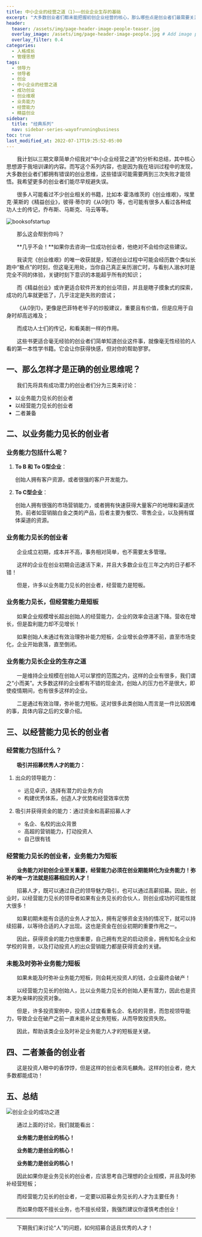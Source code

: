```yaml
---
title: 中小企业的经营之道（1)——创业企业生存的基础
excerpt: "大多数创业者们都未能把握初创企业经营的核心，那么哪些点是创业者们最需要关注的呢？"
header:
  teaser: /assets/img/page-header-image-people-teaser.jpg
  overlay_image: /assets/img/page-header-image-people.jpg # Add image post (optional)
  overlay_filter: 0.4
categories:
  - 人格成长
  - 管理思想
tags: 
  - 领导力
  - 领导者
  - 创业
  - 中小企业的经营之道
  - 成功创业
  - 创业维艰
  - 业务能力
  - 经营能力
  - 精益创业
sidebar:
  title: "经典系列"
  nav: sidebar-series-wayofrunningbusiness
toc: true
last_modified_at: 2022-07-17T19:25:52-05:00
---
```


&emsp;&emsp;我计划以三期文章简单介绍我对“中小企业经营之道”的分析和总结，其中核心思想源于我培训课的内容。而写这个系列内容，也是因为我在培训过程中的发现，大多数创业者们都拥有错误的创业思维，这些错误可能需要两到三次失败才能领悟。我希望更多的创业者们能尽早规避失误。

&emsp;&emsp;很多人可能看过不少创业相关的书籍，比如本·霍洛维茨的《创业维艰》，埃里克·莱斯的《精益创业》，彼得·蒂尔的《从0到1》等，也可能有很多人看过各种成功人士的传记，乔布斯、马斯克、马云等等。

![booksofstartup](https://fastly.jsdelivr.net/gh/kewtgh/PicSunflowers@main/img/2022/booksofstartup.jpg)

&emsp;&emsp;那么这会帮到你吗？

&emsp;&emsp;**几乎不会！**如果你去咨询一位成功创业者，他绝对不会给你这些建议。

&emsp;&emsp;我读完《创业维艰》的唯一收获就是，知道创业过程中可能会经历数个类似长跑中“极点”的时刻，但这毫无用处，当你自己真正亲历溺亡时，与看别人溺水时是完全不同的体验，关键时刻下意识的本能超乎所有的知识；

&emsp;&emsp;而《精益创业》或许更适合软件开发的创业项目，并且是瞎子摸象式的探索，成功的几率就更低了，几乎注定是失败的尝试；

&emsp;&emsp;《从0到1》，更像是巴菲特老爷子的炒股建议，重要且有价值，但是应用于自身时却高远难及；

&emsp;&emsp;而成功人士们的传记，和看美剧一样的作用。

&emsp;&emsp;这些书更适合毫无经验的创业者们简单知道创业这件事，就像毫无性经验的人看的第一本性学书籍。它会让你获得快感，但对你的帮助寥寥。

## 一、那么怎样才是正确的创业思维呢？

&emsp;&emsp;我们先将具有成功潜力的创业者们分为三类来讨论：

- 以业务能力见长的创业者
- 以经营能力见长的创业者
- 二者兼备

## 二、以业务能力见长的创业者

### 业务能力包括什么呢？

1. **To B 和 To G型企业**：

   创始人拥有客户资源，或者很强的客户开发能力。

2. **To C型企业**：

   创始人拥有很强的市场营销能力，或者拥有快速获得大量客户的地理和渠道优势。前者如营销脑白金之类的产品，后者主要为餐饮、零售企业，以及拥有媒体渠道的资源。

### 业务能力见长的创业者

&emsp;&emsp;企业成立初期，成本并不高，事务相对简单，也不需要太多管理。

&emsp;&emsp;这样的企业在创业初期会迅速活下来，并且大多数企业在三年之内的日子都不错！

&emsp;&emsp;但是，许多以业务能力见长的创业者，经营能力是短板。

### 业务能力见长，但经营能力是短板

&emsp;&emsp;如果企业规模增长超出创始人的经营能力，企业的效率会迅速下降。营收在增长，但是盈利能力却不见增长！

&emsp;&emsp;如果创始人未通过有效治理弥补能力短板，企业增长会停滞不前，直至市场变化，企业开始衰落，直至倒闭。

### 业务能力见长企业的生存之道

&emsp;&emsp;一是维持企业规模在创始人可以掌控的范围之内，这样的企业有很多，我们谓之“小而美”。大多数这样的企业都有不错的现金流，创始人的压力也不是很大，即使疫情期间，也有很多这样的企业。

&emsp;&emsp;二是通过有效治理，弥补能力短板。这对很多此类创始人而言是一件比较困难的事，具体内容之后的文章介绍。

## 三、以经营能力见长的创业者

### 经营能力包括什么？

&emsp;&emsp;**吸引并招募优秀人才的能力：**

1. 出众的领导能力：
   - 远见卓识，选择有潜力的业务方向
   - 构建优秀体系，创造人才优势和经营效率优势

2. 吸引并获得资金的能力：通过资金和高薪招募人才
   - 名企、名校的出众背景
   - 高超的营销能力，打动投资人
   - 自己很有钱

### 经营能力见长的创业者，业务能力为短板

&emsp;&emsp;**业务能力对初创企业至关重要，经营能力必须在创业期能转化为业务能力！弥补的唯一方法就是招募相应的人才！**

&emsp;&emsp;招募人才，既可以通过自己的领导魅力吸引，也可以通过高薪招募。因此，创业时，以经营能力见长的领导者如果有业务见长的合伙人，则创业成功的可能性就大很多！

&emsp;&emsp;如果初期未能有合适的业务人才加入，拥有足够资金支持的情况下，就可以持续招募，以等待合适的人才出现。这也是资金在创业初期的重要作用之一。

&emsp;&emsp;因此，获得资金的能力也很重要，自己拥有充足的启动资金，拥有知名企业和学校的背景，以及打动投资人的出众营销能力都是获得资金的关键。

### 未能及时弥补业务能力短板

&emsp;&emsp;如果未能及时弥补业务能力短板，则会耗光投资人的钱，企业最终会破产！

&emsp;&emsp;以经营能力见长的创始人，比以业务能力见长的创始人更有潜力，因此也是资本更为亲睐的投资对象。

&emsp;&emsp;但是，许多投资案例中，投资人过度看重名企、名校的背景，而忽视领导能力，导致企业在破产之前一直未能补足业务短板，从而导致投资失败。

&emsp;&emsp;因此，帮助该类企业及时补足业务能力人才的短板是关键。

## 四、二者兼备的创业者

&emsp;&emsp;这是投资人眼中的香饽饽，但是这样的创业者凤毛麟角。这样的创业者，绝大多数都能成功！

## 五、总结

![创业企业的成功之道](https://fastly.jsdelivr.net/gh/kewtgh/PicSunflowers@main/img/2022/创业企业的成功之道.png)

&emsp;&emsp;通过上面的讨论，我们就能看出：

&emsp;&emsp;**业务能力是创业的核心！**

&emsp;&emsp;**业务能力是创业的核心！**

&emsp;&emsp;**业务能力是创业的核心！**

&emsp;&emsp;因此如果你是业务见长的创业者，应该思考自己理想的企业规模，并且及时弥补经营短板；

&emsp;&emsp;而经营能力见长的创业者，一定要以招募业务见长的人才为主要任务！

&emsp;&emsp;而如果你既不擅长业务，也不擅长经营，我强烈建议你谨慎考虑创业！

---

&emsp;&emsp;下期我们来讨论“人”的问题，如何招募合适且优秀的人才！
